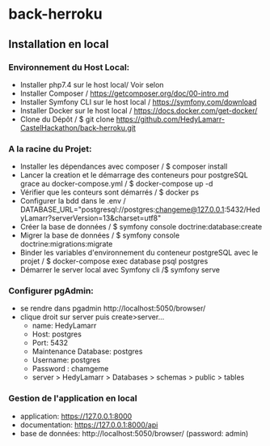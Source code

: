 # back-herroku
## Installation en local


### Environnement du Host Local:

- Installer php7.4 sur le host local/ Voir selon 
- Installer Composer / https://getcomposer.org/doc/00-intro.md
- Installer Symfony CLI sur le host local / https://symfony.com/download
- Installer Docker sur le host local / https://docs.docker.com/get-docker/
- Clone du Dépôt / $ git clone https://github.com/HedyLamarr-CastelHackathon/back-herroku.git

### A la racine du Projet:

- Installer les dépendances avec composer / $ composer install
- Lancer  la creation et le démarrage des conteneurs pour postgreSQL grace au docker-compose.yml / $ docker-compose up -d
- Vérifier que les conteurs sont démarrés / $ docker ps
- Configurer la bdd dans  le .env / DATABASE_URL="postgresql://postgres:changeme@127.0.0.1:5432/HedyLamarr?serverVersion=13&charset=utf8"
- Créer la base de données / $ symfony console doctrine:database:create
- Migrer la base de données / $ symfony console doctrine:migrations:migrate
- Binder les variables d'environnement du conteneur postgreSQL avec le projet  / $ docker-compose exec database psql postgres
- Démarrer le server local avec Symfony cli /$ symfony serve


### Configurer pgAdmin:

- se rendre dans pgadmin http://localhost:5050/browser/
- clique droit sur server puis create>server...
    - name: HedyLamarr
    - Host: postgres
    - Port: 5432
    - Maintenance Database: postgres
    - Username: postgres
    - Password : chamgeme
    - server > HedyLamarr > Databases > schemas > public > tables


### Gestion de l'application en local

-  application: https://127.0.0.1:8000
-  documentation:  https://127.0.0.1:8000/api        
-  base de données: http://localhost:5050/browser/ (password: admin)




